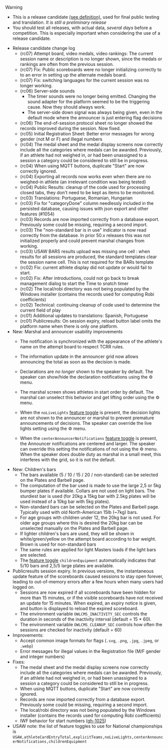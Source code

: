 > [!WARNING]
>
> - This is a release candidate [(see definition)](https://en.wikipedia.org/wiki/Software_release_life_cycle#Release_candidate), used for final public testing and translation. *It is still a preliminary release*
> - You should test all releases, with actual data, *several days* before a competition. This is especially important when considering the use of a release candidate.

- Release candidate change log
  - (rc07) Attempt board, video medals, video rankings: The current session name or description is no longer shown, since the medals or rankings are often from the previous session.
  - (rc07) Fix: Public scoreboards were no longer initializing correctly to to an error in setting up the alternate medals board.
  - (rc07) Fix: switching languages for the current session was no longer working.
  - (rc06) Server-side sounds 
    - The timer sounds were no longer being emitted. Changing the sound adapter for the platform seemed to be the triggering cause. Now they should always work.
    - The server-side down signal was always being given, even in the default mode where the announcer is just entering flag decisions
  - (rc06) The end-of-session protocol sheet no longer showed the records improved during the session.  Now fixed.
  - (rc05) Initial Registration Sheet: Better error messages for wrong gender (not M or F) and illegal numbers
  - (rc04) The medal sheet and the medal display screens now correctly include all the categories where medals can be awarded. Previously, if an athlete had not weighed in, or had been unassigned to a session a category could be considered to still be in progress.
  - (rc04) When using MQTT buttons, duplicate "Start" are now correctly ignored.
  - (rc04) Exporting all records now works even when there are no weighed-in athlete (an irrelevant condition was being tested)
  - (rc04) Public Results: cleanup of the code used for processing closed tabs, they don't need to be kept as items to be monitored.
  - (rc03) Translations: Portuguese, Romanian, Hungarian
  - (rc03) Fix for "categoryDone" column needlessly included in the persisted database, causing issues with json export and other features (#1054)
  - (rc03) Records are now imported correctly from a database export.  Previously some could be missing, requiring a second import.
  - (rc03) The "non-standard bar is in use" indicator is now read correctly from the database.  In prior 50.x releases this was not initialized properly and could prevent marshal changes from working.
  - (rc03) USAW BARS results upload was missing one cell : when results for all sessions are produced, the standard templates clear the session name cell.  This is not required for the BARs template
  - (rc02) Fix: current athlete display did not update or would fail to start.
  - (rc02) Fix: After introductions, could not go back to break management dialog to start the Time to snatch timer
  - (rc02) The local/robi directory was not being populated by the Windows installer (contains the records used for computing Robi coefficients)
  - (rc02) Technical: continuing cleanup of code used to determine the current field of play
  - (rc01) Additional updates to translations: Spanish, Portuguese
  - (rc01) Publicresults: On session expiry,  reload button label omits the platform name when there is only one platform.
- New: Marshal and announcer usability improvements
  - The notification is synchronized with the appearance of the athlete's name on the attempt board to respect TCRR rules.
  - The information update in the announcer grid now allows announcing the total as soon as the decision is made.

  - Declarations are *no longer* shown to the speaker by default. The speaker can show/hide the declaration notifications using the ⚙ menu.
  - The marshal screen shows athletes in start order by default. The marshal can unselect this behavior and get lifting order using the ⚙ menu.
  - When the `noLiveLights` [feature toggle](https://owlcms.github.io/owlcms4-prerelease/#/FeatureToggles) is present, the decision lights are not shown to the announcer or marshal to prevent premature announcements of decisions. The speaker can override the live lights setting using the ⚙ menu.
  - When the `centerAnnouncerNotifications` [feature toggle](https://owlcms.github.io/owlcms4-prerelease/#/FeatureToggles) is present, the Announcer notifications are centered and larger.  The speaker can override this setting the notifications of not using the ⚙ menu.  When the speaker does double duty as marshal in a small meet, this interferes with the grid, so it is not the default.
- New: Children's bars
  - The bars available (5 / 10 / 15 / 20 / non-standard) can be selected on the Plates and Barbell page.
  - The computation of the bar used is made to use the large 2,5 or 5kg bumper plates if available.  Collars are not used on light bars. The sturdiest bar is used (for 20kg a 15kg bar with 2.5kg plates will be used instead of a 10kg bar with 5kg plates).
  - Non-standard bars can be selected on the Plates and Barbell page. Typically used with old North-American 15lb (~7kg) bars.
  - For age groups with children under 12, the 20kg bar is not used.  For older age groups where this is desired the 20kg bar can be unselected manually on the Plates and Barbell page.
  - If lighter children's bars are used, they will be shown in white/green/yellow on the attempt board according to bar weight.  Brown is used for non-standard bars
  - The same rules are applied for light Masters loads if the light bars are selected.
  - The [feature toggle](https://owlcms.github.io/owlcms4-prerelease/#/FeatureToggles) `childrenEquipment` automatically indicates that 5/10 bars and 2,5/5 large plates are available.
- Publicresults session expiry.  In previous versions, the instantaneous update feature of the scoreboards caused sessions to stay open forever, leading to out-of-memory errors after a few hours when many users had logged on.
  - Sessions are now expired if all scoreboards have been hidden for more than 15 minutes, or if the visible scoreboards have not received an update for 15 minutes.  When expired, an expiry notice is given, and  button is displayed to reload the expired scoreboard.
  - The environment variable `OWLCMS_INACTIVITY_SEC` controls the duration in seconds of the inactivity interval (default = 15 * 60).
  - The environment variable `OWLCMS_CLEANUP_SEC` controls how often the sessions are checked for inactivity (default = 60)
- Improvements:
  - Accept common image formats for flags (`.svg`, `.png`, `.jpg`, `.jpeg`, or `.webp`)
  - Error messages for illegal values in the Registration file (M/F gender and integer numbers)
- Fixes:
  - The medal sheet and the medal display screens now correctly include all the categories where medals can be awarded. Previously, if an athlete had not weighed in, or had been unassigned to a session a category could be considered to still be in progress.
  - When using MQTT buttons, duplicate "Start" are now correctly ignored.
  - Records are now imported correctly from a database export.  Previously some could be missing, requiring a second import.
  - The local/robi directory was not being populated by the Windows installer (contains the records used for computing Robi coefficients)
  - IWF behavior for start numbers ([gh-1025](https://github.com/jflamy/owlcms4/pull/1026))
- USAW note: the list of feature toggles to use for National championships is
  `USAW,athleteCardEntryTotal,explicitTeams,noLiveLights,centerAnnouncerNotifications,childrenEquipment`
